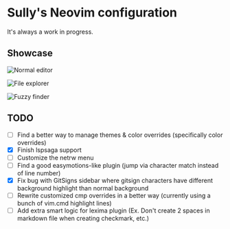 # Sully's Neovim configuration

It's always a work in progress.

## Showcase
![Normal editor](https://cdn.discordapp.com/attachments/830634208803160125/1073807313254744127/image.png)

![File explorer](https://cdn.discordapp.com/attachments/830634208803160125/1073807615043317861/image.png)

![Fuzzy finder](https://cdn.discordapp.com/attachments/830634208803160125/1073807716147015802/image.png)

## TODO
- [ ] Find a better way to manage themes & color overrides (specifically color overrides)
- [X] Finish lspsaga support
- [ ] Customize the netrw menu
- [ ] Find a good easymotions-like plugin (jump via character match instead of line number)
- [X] Fix bug with GitSigns sidebar where gitsign characters have different background highlight than normal background
- [ ] Rewrite customized cmp overrides in a better way (currently using a bunch of vim.cmd highlight lines)
- [ ] Add extra smart logic for lexima plugin (Ex. Don't create 2 spaces in markdown file when creating checkmark, etc.)
